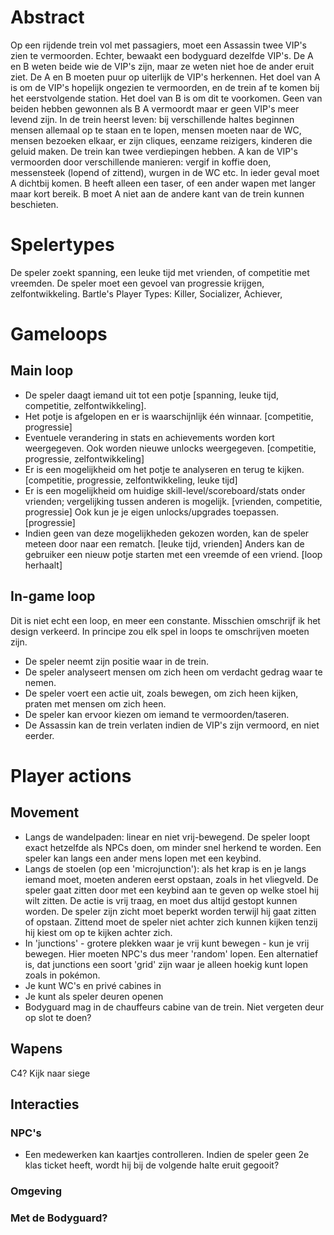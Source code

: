 # Abstract
Op een rijdende trein vol met passagiers, moet een Assassin twee VIP's zien te vermoorden. Echter, bewaakt een bodyguard dezelfde VIP's.
De A en B weten beide wie de VIP's zijn, maar ze weten niet hoe de ander eruit ziet. De A en B moeten puur op uiterlijk de VIP's herkennen.
Het doel van A is om de VIP's hopelijk ongezien te vermoorden, en de trein af te komen bij het eerstvolgende station. Het doel van B is om dit te voorkomen. Geen van beiden hebben gewonnen als B A vermoordt maar er geen VIP's meer levend zijn.
In de trein heerst leven: bij verschillende haltes beginnen mensen allemaal op te staan en te lopen, mensen moeten naar de WC, mensen bezoeken elkaar, er zijn cliques, eenzame reizigers, kinderen die geluid maken. De trein kan twee verdiepingen hebben. A kan de VIP's vermoorden door verschillende manieren: vergif in koffie doen, messensteek (lopend of zittend), wurgen in de WC etc. In ieder geval moet A dichtbij komen. B heeft alleen een taser, of een ander wapen met langer maar kort bereik. B moet A niet aan de andere kant van de trein kunnen beschieten.

# Spelertypes
De speler zoekt spanning, een leuke tijd met vrienden, of competitie met vreemden. De speler moet een gevoel van progressie krijgen, zelfontwikkeling. Bartle's Player Types: Killer, Socializer, Achiever,

# Gameloops
## Main loop
 - De speler daagt iemand uit tot een potje [spanning, leuke tijd, competitie, zelfontwikkeling].
 - Het potje is afgelopen en er is waarschijnlijk één winnaar. [competitie, progressie]
 - Eventuele verandering in stats en achievements worden kort weergegeven. Ook worden nieuwe unlocks weergegeven. [competitie, progressie, zelfontwikkeling]
 - Er is een mogelijkheid om het potje te analyseren en terug te kijken. [competitie, progressie, zelfontwikkeling, leuke tijd]
 - Er is een mogelijkheid om huidige skill-level/scoreboard/stats onder vrienden; vergelijking tussen anderen is mogelijk. [vrienden, competitie, progressie] Ook kun je je eigen unlocks/upgrades toepassen. [progressie]
 - Indien geen van deze mogelijkheden gekozen worden, kan de speler meteen door naar een rematch. [leuke tijd, vrienden] Anders kan de gebruiker een nieuw potje starten met een vreemde of een vriend. [loop herhaalt]

## In-game loop
Dit is niet echt een loop, en meer een constante. Misschien omschrijf ik het design verkeerd. In principe zou elk spel in loops te omschrijven moeten zijn.

 - De speler neemt zijn positie waar in de trein.
 - De speler analyseert mensen om zich heen om verdacht gedrag waar te nemen.
 - De speler voert een actie uit, zoals bewegen, om zich heen kijken, praten met mensen om zich heen.
 - De speler kan ervoor kiezen om iemand te vermoorden/taseren.
 - De Assassin kan de trein verlaten indien de VIP's zijn vermoord, en niet eerder.

# Player actions
## Movement
 - Langs de wandelpaden: linear en niet vrij-bewegend. De speler loopt exact hetzelfde als NPCs doen, om minder snel herkend te worden. Een speler kan langs een ander mens lopen met een keybind.
 - Langs de stoelen (op een 'microjunction'): als het krap is en je langs iemand moet, moeten anderen eerst opstaan, zoals in het vliegveld. De speler gaat zitten door met een keybind aan te geven op welke stoel hij wilt zitten. De actie is vrij traag, en moet dus altijd gestopt kunnen worden. De speler zijn zicht moet beperkt worden terwijl hij gaat zitten of opstaan. Zittend moet de speler niet achter zich kunnen kijken tenzij hij kiest om op te kijken achter zich.
 - In 'junctions' - grotere plekken waar je vrij kunt bewegen - kun je vrij bewegen. Hier moeten NPC's dus meer 'random' lopen. Een alternatief is, dat junctions een soort 'grid' zijn waar je alleen hoekig kunt lopen zoals in pokémon.
 - Je kunt WC's en privé cabines in
 - Je kunt als speler deuren openen
 - Bodyguard mag in de chauffeurs cabine van de trein. Niet vergeten deur op slot te doen?

## Wapens
C4? Kijk naar siege

## Interacties
### NPC's
 - Een medewerken kan kaartjes controlleren. Indien de speler geen 2e klas ticket heeft, wordt hij bij de volgende halte eruit gegooit?

### Omgeving

### Met de Bodyguard?

## 
